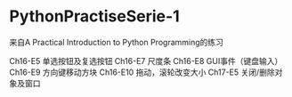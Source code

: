 # PythonPractiseSerie-1

来自A Practical Introduction to Python Programming的练习


Ch16-E5 单选按钮及复选按钮
Ch16-E7 尺度条
Ch16-E8 GUI事件（键盘输入）
Ch16-E9 方向键移动方块
Ch16-E10 拖动，滚轮改变大小
Ch17-E5 关闭/删除对象及窗口
